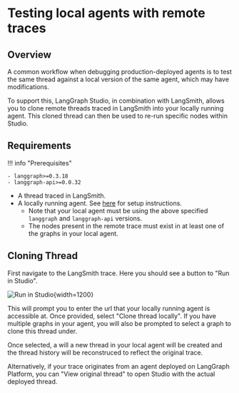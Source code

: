 # Testing local agents with remote traces

## Overview

A common workflow when debugging production-deployed agents is to test the same thread against a local version of the same agent, which may have modifications.

To support this, LangGraph Studio, in combination with LangSmith, allows you to clone remote threads traced in LangSmith into your locally running agent. This cloned thread can then be used to re-run specific nodes within Studio.

## Requirements

!!! info "Prerequisites"

    - langgraph>=0.3.18
    - langgraph-api>=0.0.32

- A thread traced in LangSmith.
- A locally running agent. See [here](../how-tos/local-studio.md) for setup instructions.
  - Note that your local agent must be using the above specified `langgraph` and `langgraph-api` versions.
  - The nodes present in the remote trace must exist in at least one of the graphs in your local agent.

## Cloning Thread

First navigate to the LangSmith trace. Here you should see a button to "Run in Studio".

![Run in Studio](../img/run_in_studio.png){width=1200}

This will prompt you to enter the url that your locally running agent is accessible at. Once provided, select "Clone thread locally". If you have multiple graphs in your agent, you will also be prompted to select a graph to clone this thread under.

Once selected, a will a new thread in your local agent will be created and the thread history will be reconstruced to reflect the original trace.

Alternatively, if your trace originates from an agent deployed on LangGraph Platform, you can "View original thread" to open Studio with the actual deployed thread.
